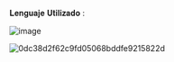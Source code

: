 𝐋𝐞𝐧𝐠𝐮𝐚𝐣𝐞 𝐔𝐭𝐢𝐥𝐢𝐳𝐚𝐝𝐨 :


![image](https://github.com/user-attachments/assets/37e3067a-dd84-4d42-a702-806f61427557)





![0dc38d2f62c9fd05068bddfe9215822d](https://github.com/user-attachments/assets/792abfb1-9f2b-433c-ab56-055e87035e68)
